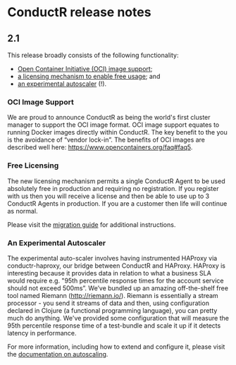 # ConductR release notes

## 2.1

This release broadly consists of the following functionality:

* [Open Container Initiative (OCI) image support](#OCI_Image_Support);
* [a licensing mechanism to enable free usage](#Free_Licensing); and
* [an experimental autoscaler](#An_Experimental_Autoscaler) (!).

### OCI Image Support

We are proud to announce ConductR as being the world's first cluster manager to support the OCI image format. OCI image support equates to running Docker images directly within ConductR. The key benefit to the you is the avoidance of “vendor lock-in”. The benefits of OCI images are described well here: https://www.opencontainers.org/faq#faq5.

### Free Licensing

The new licensing mechanism permits a single ConductR Agent to be used absolutely free in production and requiring no registration. If you register with us then you will receive a license and then be able to use up to 3 ConductR Agents in production. If you are a customer then life will continue as normal.

Please visit the [migration guide](MigrationGuide#Production_Suite_Licensing) for additional instructions.

### An Experimental Autoscaler

The experimental auto-scaler involves having instrumented HAProxy via conductr-haproxy, our bridge between ConductR and HAProxy. HAProxy is interesting because it provides data in relation to what a business SLA would require e.g. "95th percentile response times for the account service should not exceed 500ms”. We’ve bundled up an amazing off-the-shelf free tool named Riemann (http://riemann.io/). Riemann is essentially a stream processor - you send it streams of data and then, using configuration declared in Clojure (a functional programming language), you can pretty much do anything. We've provided some configuration that will measure the 95th percentile response time of a test-bundle and scale it up if it detects latency in performance.

For more information, including how to extend and configure it, please visit the [documentation on autoscaling](Autoscaler).